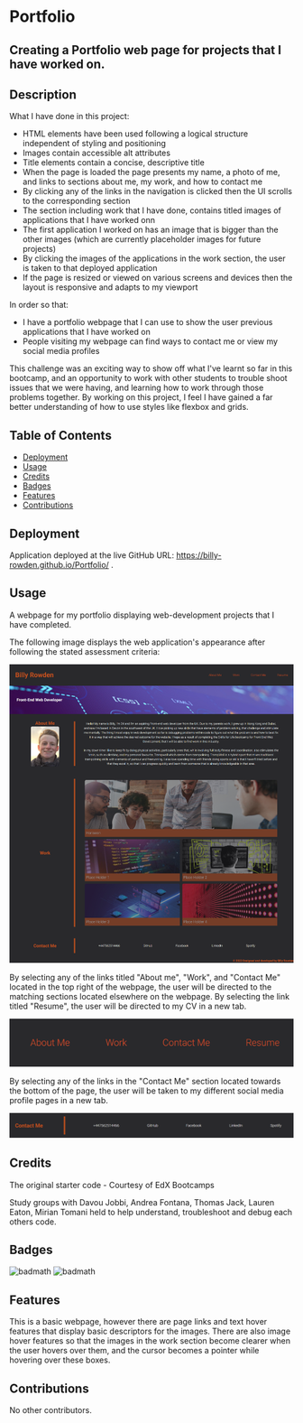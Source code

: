 # Portfolio

## Creating a Portfolio web page for projects that I have worked on. 

## Description 

What I have done in this project:

- HTML elements have been used following a logical structure independent of styling and positioning
- Images contain accessible alt attributes
- Title elements contain a concise, descriptive title
- When the page is loaded the page presents my name, a photo of me, and links to sections about me, my work, and how to contact me
- By clicking any of the links in the navigation is clicked then the UI scrolls to the corresponding section
- The section including work that I have done, contains titled images of applications that I have worked onn
- The first application I worked on has an image that is bigger than the other images (which are currently placeholder images for  future projects)
- By clicking the images of the applications in the work section, the user is taken to that deployed application
- If the page is resized or viewed on various screens and devices then the layout is responsive and adapts to my viewport


In order so that:

- I have a portfolio webpage that I can use to show the user previous applications that I have worked on
- People visiting my webpage can find ways to contact me or view my social media profiles

This challenge was an exciting way to show off what I've learnt so far in this bootcamp, and an opportunity to work with other students to trouble shoot issues that we were having, and learning how to work through those problems together. By working on this project, I feel I have gained a far better understanding of how to use styles like flexbox and grids.

## Table of Contents

* [Deployment](#Deployment)
* [Usage](#Usage)
* [Credits](#Credits)
* [Badges](#Badges)
* [Features](#Features)
* [Contributions](#Contributions)

## Deployment

Application deployed at the live GitHub URL: https://billy-rowden.github.io/Portfolio/ .

## Usage 

A webpage for my portfolio displaying web-development projects that I have completed.

The following image displays the web application's appearance after following the stated assessment criteria:

![Alt text](assets/images/Portfolio-screenshot.png)

By selecting any of the links titled "About me", "Work", and "Contact Me" located in the top right of the webpage, the user will be directed to the matching sections located elsewhere on the webpage. By selecting the link titled "Resume", the user will be directed to my CV in a new tab.

![Alt text](<assets/images/Portfolio-navbar.png>)

By selecting any of the links in the "Contact Me" section located towards the bottom of the page, the user will be taken to my different social media profile pages in a new tab. 

![Alt text](<assets/images/contactme-screenshot.png>)

## Credits

The original starter code - Courtesy of EdX Bootcamps

Study groups with Davou Jobbi, Andrea Fontana, Thomas Jack, Lauren Eaton, Mirian Tomani held to help understand, troubleshoot and debug each others code.

## Badges

![badmath](https://img.shields.io/badge/HTML-48.2-blue)
![badmath](https://img.shields.io/badge/CSS-51.8-orange)

## Features

This is a basic webpage, however there are page links and text hover features that display basic descriptors for the images. There are also image hover features so that the images in the work section become clearer when the user hovers over them, and the cursor becomes a pointer while hovering over these boxes. 

## Contributions

No other contributors.
